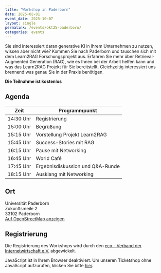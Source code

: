 ```yaml
---
title: "Workshop in Paderborn"
date: 2025-08-01
event_date: 2025-10-07
layout: single
permalink: /events/okt25-paderborn/
categories: events
---
```


Sie sind interessiert daran generative KI in Ihrem Unternehmen zu nutzen, wissen aber nicht wie? Kommen Sie nach Paderborn und tauschen sich mit dem Learn2RAG Forschungsprojekt aus. Erfahren Sie mehr über Retrieval-Augmented Generation (RAG), wie es Ihnen bei der Arbeit helfen kann und was das Learn2RAG Projekt für Sie bereitstellt. Gleichzeitig interessiert uns brennend was genau Sie in der Praxis benötigen.

**Die Teilnahme ist kostenlos**

## Agenda

| **Zeit** | **Programmpunkt** |
|---|---|
| 14:30 Uhr | Registrierung |
| 15:00 Uhr | Begrüßung |
| 15:15 Uhr | Vorstellung Projekt Learn2RAG | 
| 15:45 Uhr | Success-Stories mit RAG | 
| 16:15 Uhr | Pause mit Networking | 
| 16:45 Uhr | World Café | 
| 17:45 Uhr | Ergebnisdiskussion und Q&A-Runde | 
| 18:15 Uhr | Ausklang mit Networking | 

## Ort

Universität Paderborn<br/>
Zukunftsmeile 2<br/>
33102 Paderborn<br/>
[Auf OpenStreetMap anzeigen](https://www.openstreetmap.org/node/7313741873)

## Registrierung

Die Registrierung des Workshops wird durch den [eco - Verband der Internetwirtschaft e.V.](https://www.eco.de/event/learn2rag-workshop-07102025/) abgewickelt. 

<link rel="stylesheet" type="text/css" href="https://pretix.eu/eco-ev/Learn2RAG-071025/widget/v2.css" crossorigin/>
<script type="text/javascript" src="https://pretix.eu/widget/v2.de.js" async crossorigin></script>
<pretix-widget event="https://pretix.eu/eco-ev/Learn2RAG-071025"/></pretix-widget>
<noscript>
   <div class="pretix-widget">
        <div class="pretix-widget-info-message">
            JavaScript ist in Ihrem Browser deaktiviert. Um unseren Ticketshop ohne JavaScript aufzurufen, klicken Sie bitte <a target="_blank" rel="noopener" href="https://pretix.eu/eco-ev/Learn2RAG-071025"/>hier</a>.
        </div>
    </div>
</noscript>
